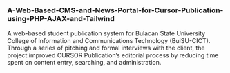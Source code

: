 ### A-Web-Based-CMS-and-News-Portal-for-Cursor-Publication-using-PHP-AJAX-and-Tailwind
A web-based student publication system for Bulacan State University College of Information and Communications Technology (BulSU-CICT). Through a series of pitching and formal interviews with the client, the project improved CURSOR Publication’s editorial process by reducing time spent on content entry, searching, and administration.
